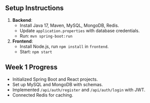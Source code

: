 ## Setup Instructions
1. **Backend**:
   - Install Java 17, Maven, MySQL, MongoDB, Redis.
   - Update `application.properties` with database credentials.
   - Run: `mvn spring-boot:run`
2. **Frontend**:
   - Install Node.js, run `npm install` in `frontend`.
   - Start: `npm start`
## Week 1 Progress
- Initialized Spring Boot and React projects.
- Set up MySQL and MongoDB with schemas.
- Implemented `/api/auth/register` and `/api/auth/login` with JWT.
- Connected Redis for caching.
